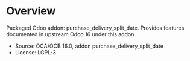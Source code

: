 # Overview

Packaged Odoo addon: purchase_delivery_split_date. Provides features documented in upstream Odoo 16 under this addon.

- Source: OCA/OCB 16.0, addon purchase_delivery_split_date
- License: LGPL-3
